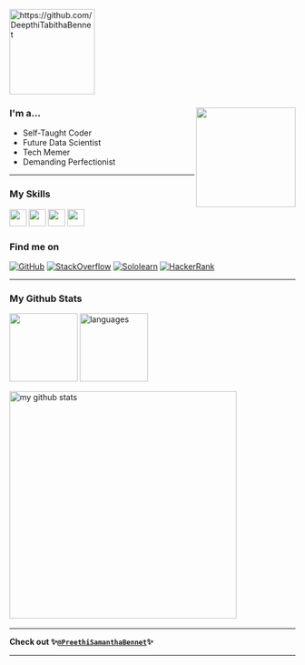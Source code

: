 <p align="left"> <img src="https://komarev.com/ghpvc/?username=DeepthiTabithaBennet&style=flat-square" alt="https://github.com/DeepthiTabithaBennet" width="150" /> </p>

### I'm a...   <img src="https://user-images.githubusercontent.com/71541429/138568446-2f81bc46-238d-4217-9378-48c4d6f33cc8.gif" height="175" align="right">
* Self-Taught Coder
* Future Data Scientist 
* Tech Memer
* Demanding Perfectionist

-------------------------------------------------------------------------------------------------------
### My Skills 
<img src="https://img.shields.io/badge/-C-blue?style=for-the-badge&logo=c&logoColor=FFFFFF" height="30"> <img src="https://img.shields.io/badge/-C++-blue?style=for-the-badge&logo=c%2B%2B&logoColor=FFFFFF" height="30">   <img src="http://img.shields.io/badge/-Python-blue?style=for-the-badge&logo=python&logoColor=FFFFFF" height="30">   <img src="http://img.shields.io/badge/-WordPress-blue?style=for-the-badge&logo=wordpress&logoColor=FFFFFF" height="30"> 

### Find me on
[![GitHub](https://img.shields.io/badge/-GitHub-blue?style=for-the-badge&logo=github&logoColor=white)](https://github.com/DeepthiTabithaBennet)
[![StackOverflow](https://img.shields.io/badge/-StackOverflow-blue?style=for-the-badge&logo=stackoverflow&logoColor=white)](https://stackoverflow.com/users/17112163/deepthi-tabitha-bennet)
[![Sololearn](https://img.shields.io/badge/-Sololearn-blue?style=for-the-badge&logo=sololearn&logoColor=white)](https://www.sololearn.com/Profile/17982313/?ref=app) 
[![HackerRank](https://img.shields.io/badge/-HackerRank-blue?style=for-the-badge&logo=hackerrank&logoColor=white)](https://www.hackerrank.com/deepthitabitha)

-------------------------------------------------------------------------------------------------------
### My Github Stats

<img src="https://github-profile-trophy.vercel.app/?username=DeepthiTabithaBennet&row=1&column=1&theme=darkhub&no-bg=true&no-frame=true&title=Joined2020" height="120">

<img src="https://github-readme-stats.vercel.app/api/top-langs/?username=DeepthiTabithaBennet&layout=compact&theme=algolia&hide_border=true&langs_count=10" alt="languages" height="120">

<p> <img src="https://github-readme-stats.vercel.app/api?username=DeepthiTabithaBennet&show_icons=true&theme=algolia&include_all_commits=true&hide_border=true" alt="my github stats" width="400"/>&nbsp; </p>

-------------------------------------------------------------------------------------------------------
**Check out 
✨[`@PreethiSamanthaBennet`](https://github.com/PreethiSamanthaBennet)✨**

-------------------------------------------------------------------------------------------------------

<!--
**DeepthiTabithaBennet/DeepthiTabithaBennet** is a ✨ _special_ ✨ repository because its `README.md` (this file) appears on your GitHub profile.

Here are some ideas to get you started:

- 🔭 I’m currently working on ...
- 🌱 I’m currently learning ...
- 👯 I’m looking to collaborate on ...
- 🤔 I’m looking for help with ...
- 💬 Ask me about ...
- 📫 How to reach me: ...
- 😄 Pronouns: ...
- ⚡ Fun fact: ...
-->
